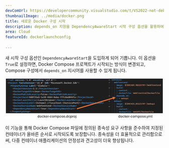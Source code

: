 ```yaml
---
devComUrl: https://developercommunity.visualstudio.com/t/VS2022-not-debugging-docker-compose-when/10327484
thumbnailImage: ../media/docker.png
title: 새로운 Docker 구성 시작
description: depends_on 지원을 DependencyAwareStart 시작 구성 옵션을 활용하여 활성화합니다.
area: Cloud
featureId: dockerlaunchconfig

---
```



새 시작 구성 옵션인 `DependencyAwareStart`을 도입하게 되어 기쁩니다. 이 옵션을 `True`로 설정하면, Docker Compose 프로젝트가 시작되는 방식이 변경되고, Compose 구성에서 `depends_on` 지시어를 사용할 수 있게 됩니다.

![Docker에 따라 다름](../media/docker-depends_on.png)

이 기능을 통해 Docker Compose 파일에 정의된 종속성 요구 사항을 준수하여 지정된 컨테이너가 올바른 순서로 시작되도록 보장합니다. 종속성을 더 효율적으로 관리함으로써, 다중 컨테이너 애플리케이션의 안정성과 견고성이 더욱 향상됩니다.
